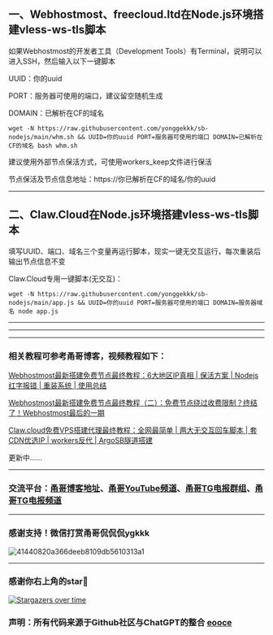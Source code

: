 ## 一、Webhostmost、freecloud.ltd在Node.js环境搭建vless-ws-tls脚本

如果Webhostmost的开发者工具（Development Tools）有Terminal，说明可以进入SSH，然后输入以下一键脚本

UUID：你的uuid

PORT：服务器可使用的端口，建议留空随机生成

DOMAIN：已解析在CF的域名

```
wget -N https://raw.githubusercontent.com/yonggekkk/sb-nodejs/main/whm.sh && UUID=你的uuid PORT=服务器可使用的端口 DOMAIN=已解析在CF的域名 bash whm.sh
```

建议使用外部节点保活方式，可使用workers_keep文件进行保活

节点保活及节点信息地址：https://你已解析在CF的域名/你的uuid

-----------------------------------------------------

## 二、Claw.Cloud在Node.js环境搭建vless-ws-tls脚本

填写UUID、端口、域名三个变量再运行脚本，现实一键无交互运行，每次重装后输出节点信息不变

Claw.Cloud专用一键脚本(无交互)：

```
wget -N https://raw.githubusercontent.com/yonggekkk/sb-nodejs/main/app.js && UUID=你的uuid PORT=服务器可使用的端口 DOMAIN=服务器域名 node app.js
```
----------------------------------------------------------
-----------------------------------------------------
-----------------------------------------------------

### 相关教程可参考甬哥博客，视频教程如下：

[Webhostmost最新搭建免费节点最终教程：6大地区IP真相 | 保活方案 | Nodejs红字报错 | 重装系统 | 使用总结](https://youtu.be/s6b1CFKkQqE)

[Webhostmost最新搭建免费节点最终教程（二）：免费节点绕过收费限制？终结了！Webhostmost最后的一期](https://youtu.be/F7qA6XYCHv8)

[Claw.cloud免费VPS搭建代理最终教程：全网最简单 | 两大无交互回车脚本 | 套CDN优选IP | workers反代 | ArgoSB隧道搭建](https://youtu.be/Esofirx8xrE)

更新中……

----------------------------------------------------------

### 交流平台：[甬哥博客地址](https://ygkkk.blogspot.com)、[甬哥YouTube频道](https://www.youtube.com/@ygkkk)、[甬哥TG电报群组](https://t.me/+jZHc6-A-1QQ5ZGVl)、[甬哥TG电报频道](https://t.me/+DkC9ZZUgEFQzMTZl)

----------------------------------------------------------
### 感谢支持！微信打赏甬哥侃侃侃ygkkk
![41440820a366deeb8109db5610313a1](https://github.com/user-attachments/assets/e5b1f2c0-bd2c-4b8f-8cda-034d3c8ef73f)

----------------------------------------------------------
### 感谢你右上角的star🌟
[![Stargazers over time](https://starchart.cc/yonggekkk/sb-nodejs.svg)](https://starchart.cc/yonggekkk/sb-nodejs)

### 声明：所有代码来源于Github社区与ChatGPT的整合 [eooce](https://github.com/eooce)
